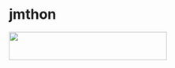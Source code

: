 # jmthon

<p align="left"><a href="https://heroku.com/deploy?template=https://github.com/fadeln20/mus1"> <img src="https://img.shields.io/badge/Deploy%20To%20Heroku-purple?style=for-the-badge&logo=heroku" width="320" height="58.45"/></a></p>
